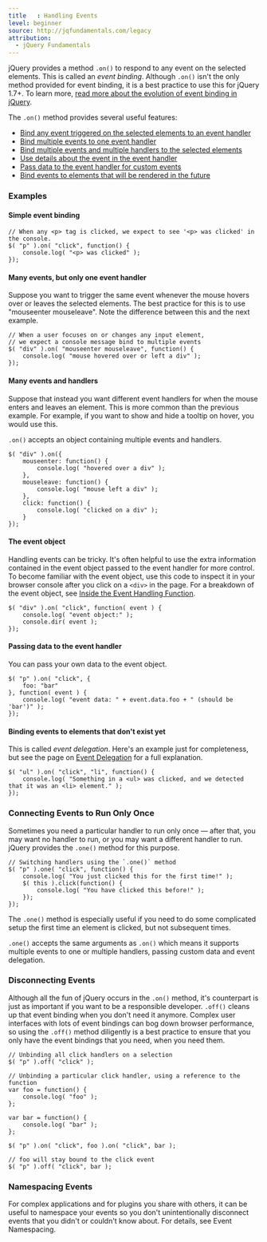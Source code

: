 ```yaml
---
title   : Handling Events
level: beginner
source: http://jqfundamentals.com/legacy
attribution:
  - jQuery Fundamentals
---
```


jQuery provides a method `.on()` to
respond to any event on the selected elements. This is called an _event binding_.
Although `.on()` isn't the only method provided for event binding, it is a best
practice to use this for jQuery 1.7+. To learn more, [read more about
the evolution of event binding in jQuery](/events/history-of-events).

The `.on()` method provides several useful features:

- [Bind any event triggered on the selected elements to an event handler](#simple-event-binding)
- [Bind multiple events to one event handler](#many-events-but-only-one-event-handler)
- [Bind multiple events and multiple handlers to the selected elements](#many-events-and-handlers)
- [Use details about the event in the event handler](#the-event-object)
- [Pass data to the event handler for custom events](#passing-data-to-the-event-handler)
- [Bind events to elements that will be rendered in the future](#binding-events-to-elements-that-don-39-t-exist-yet)

### Examples

#### Simple event binding

```
// When any <p> tag is clicked, we expect to see '<p> was clicked' in the console.
$( "p" ).on( "click", function() {
	console.log( "<p> was clicked" );
});
```

#### Many events, but only one event handler

Suppose you want to trigger the same event whenever the mouse hovers over or leaves
the selected elements. The best practice for this is to use "mouseenter mouseleave".
Note the difference between this and the next example.

```
// When a user focuses on or changes any input element,
// we expect a console message bind to multiple events
$( "div" ).on( "mouseenter mouseleave", function() {
	console.log( "mouse hovered over or left a div" );
});
```

#### Many events and handlers

Suppose that instead you want different event handlers for when the mouse enters and
leaves an element. This is more common than the previous example. For example, if you
want to show and hide a tooltip on hover, you would use this.

`.on()` accepts an object containing multiple events and handlers.

```
$( "div" ).on({
	mouseenter: function() {
		console.log( "hovered over a div" );
	},
	mouseleave: function() {
		console.log( "mouse left a div" );
	},
	click: function() {
		console.log( "clicked on a div" );
	}
});
```

#### The event object

Handling events can be tricky. It's often helpful to use the extra information contained
in the event object passed to the event handler for more control. To become familiar with
the event object, use this code to inspect it in your browser console after you click on
a `<div>` in the page. For a breakdown of the event object, see [Inside the Event Handling Function](/events/inside-event-handling-function/).

```
$( "div" ).on( "click", function( event ) {
	console.log( "event object:" );
	console.dir( event );
});
```

#### Passing data to the event handler

You can pass your own data to the event object.

```
$( "p" ).on( "click", {
	foo: "bar"
}, function( event ) {
	console.log( "event data: " + event.data.foo + " (should be 'bar')" );
});
```


#### Binding events to elements that don't exist yet

This is called _event delegation_. Here's an example just for completeness, but see the
page on [Event Delegation](/events/event-delegation/) for a full explanation.

```
$( "ul" ).on( "click", "li", function() {
	console.log( "Something in a <ul> was clicked, and we detected that it was an <li> element." );
});
```

### Connecting Events to Run Only Once

Sometimes you need a particular handler to run only once — after that, you may
want no handler to run, or you may want a different handler to run. jQuery
provides the `.one()` method for this purpose.

```
// Switching handlers using the `.one()` method
$( "p" ).one( "click", function() {
	console.log( "You just clicked this for the first time!" );
	$( this ).click(function() {
		console.log( "You have clicked this before!" );
	});
});
```

The `.one()` method is especially useful if you need to do some complicated
setup the first time an element is clicked, but not subsequent times.

`.one()` accepts the same arguments as `.on()` which means it supports multiple events to one
or multiple handlers, passing custom data and event delegation.

### Disconnecting Events

Although all the fun of jQuery occurs in the `.on()` method, it's counterpart is just as important
if you want to be a responsible developer. `.off()` cleans up that event
binding when you don't need it anymore. Complex user interfaces with lots of event bindings
can bog down browser performance, so using the `.off()` method diligently is a best practice to
ensure that you only have the event bindings that you need, when you need them.

```
// Unbinding all click handlers on a selection
$( "p" ).off( "click" );
```

```
// Unbinding a particular click handler, using a reference to the function
var foo = function() {
	console.log( "foo" );
};

var bar = function() {
	console.log( "bar" );
};

$( "p" ).on( "click", foo ).on( "click", bar );

// foo will stay bound to the click event
$( "p" ).off( "click", bar );
```

### Namespacing Events

For complex applications and for plugins you share with others, it can be
useful to namespace your events so you don't unintentionally disconnect events
that you didn't or couldn't know about. For details, see Event Namespacing.

<!-- TODO: Link to namespacing -->
